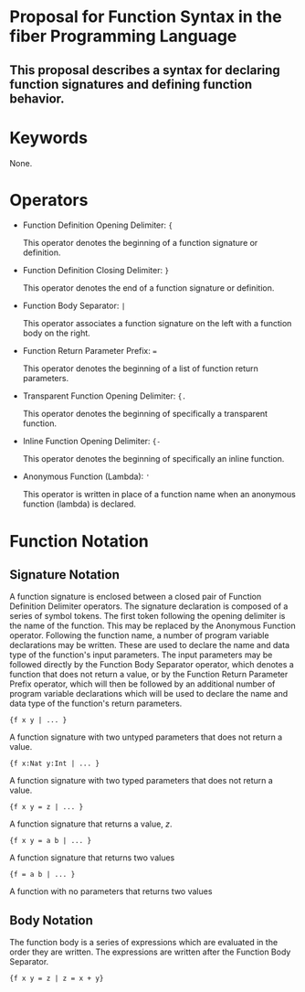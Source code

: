 Proposal for Function Syntax in the fiber Programming Language
===

This proposal describes a syntax for declaring function signatures and defining function behavior.
---

# Keywords
None.

# Operators

* Function Definition Opening Delimiter: `{`

	This operator denotes the beginning of a function signature or definition.

* Function Definition Closing Delimiter: `}`

	This operator denotes the end of a function signature or definition.

* Function Body Separator: `|`

	This operator associates a function signature on the left with a function body on the right.

* Function Return Parameter Prefix: `=`

	This operator denotes the beginning of a list of function return parameters.

* Transparent Function Opening Delimiter: `{.`

	This operator denotes the beginning of specifically a transparent function.

* Inline Function Opening Delimiter: `{-` 

	This operator denotes the beginning of specifically an inline function.

* Anonymous Function (Lambda): `'`

	This operator is written in place of a function name when an anonymous function (lambda) is declared.

# Function Notation

## Signature Notation

A function signature is enclosed between a closed pair of Function Definition Delimiter operators. The signature declaration is composed of a series of symbol tokens. The first token following the opening delimiter is the name of the function. This may be replaced by the Anonymous Function operator. Following the function name, a number of program variable declarations may be written. These are used to declare the name and data type of the function's input parameters. The input parameters may be followed directly by the Function Body Separator operator, which denotes a function that does not return a value, or by the Function Return Parameter Prefix operator, which will then be followed by an additional number of program variable declarations which will be used to declare the name and data type of the function's return parameters.

	{f x y | ... }
A function signature with two untyped parameters that does not return a value.

	{f x:Nat y:Int | ... }

A function signature with two typed parameters that does not return a value.

	{f x y = z | ... }
A function signature that returns a value, *z*.

	{f x y = a b | ... }
A function signature that returns two values

	{f = a b | ... }
A function with no parameters that returns two values

## Body Notation

The function body is a series of expressions which are evaluated in the order they are written. The expressions are written after the Function Body Separator.

	{f x y = z | z = x + y}